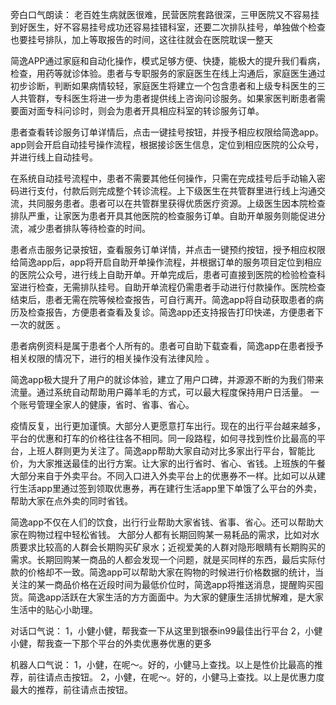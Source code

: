 旁白口气朗读： 
老百姓生病就医很难，民营医院套路很深，三甲医院又不容易挂到好医生，好不容易挂号成功还容易挂错科室，还要二次排队挂号，单独做个检查也要挂号排队，加上等取报告的时间，这往往就会在医院耽误一整天 

简逸APP通过家庭和自动化操作，模式足够方便、快捷，能极大的提升我们看病，检查，用药等就诊体验。患者与专职服务的家庭医生在线上沟通后，家庭医生通过初步诊断，判断如果病情较轻，家庭医生将建立一个包含患者和上级专科医生的三人共管群，专科医生将进一步为患者提供线上咨询问诊服务。如果家医判断患者需要面对面专科问诊时，则会为患者开具相应科室的转诊服务订单。 

患者查看转诊服务订单详情后，点击一键挂号按钮，并授予相应权限给简逸app。app则会开启自动挂号操作流程，根据接诊医生信息，定位到相应医院的公众号，并进行线上自动挂号。 

在系统自动挂号流程中，患者不需要其他任何操作，只需在完成挂号后手动输入密码进行支付，付款后则完成整个转诊流程。上下级医生在共管群里进行线上沟通交流，共同服务患者。患者可以在共管群里获得优质医疗资源。上级医生因本院检查排队严重，让家医为患者开具其他医院的检查服务订单。自助开单服务则能促进分流，减少患者排队等待检查的时间。 

患者点击服务记录按钮，查看服务订单详情，并点击一键预约按钮，授予相应权限给简逸app后，app将开启自助开单操作流程，并根据订单的服务项目定位到相应的医院公众号，进行线上自助开单。开单完成后，患者可直接到医院的检验检查科室进行检查，无需排队挂号。自助开单流程仍需患者手动进行付款操作。医院检查结束后，患者无需在院等候检查报告，可自行离开。简逸app将自动获取患者的病历及检查报告，方便患者查看及复诊。简逸app还支持报告打印快递，方便患者下一次的就医 。

患者病例资料是属于患者个人所有的。患者可自助下载查看，简逸app在患者授予相关权限的情况下，进行的相关操作没有法律风险 。

简逸app极大提升了用户的就诊体验，建立了用户口碑，并源源不断的为我们带来流量。通过系统自动帮助用户薅羊毛的方式，可以最大程度保持用户日活量。
一个账号管理全家人的健康，省时、省事、省心。

疫情反复，出行更加谨慎。大部分人更愿意打车出行。现在的出行平台越来越多，平台的优惠和打车的价格往往各不相同。同一段路程，如何寻找到性价比最高的平台，上班人群则更为关注了。简逸app帮助大家自动对比多家出行平台，智能比价，为大家推送最佳的出行方案。让大家的出行省时、省心、省钱。上班族的午餐大部分来自于外卖平台。不同入口进入外卖平台上的优惠券不一样。比如可以从建行生活app里通过签到领取优惠券，再在建行生活app里下单饿了么平台的外卖，帮助大家在点外卖的同时省钱。 

简逸app不仅在人们的饮食，出行行业帮助大家省钱、省事、省心。还可以帮助大家在购物过程中轻松省钱。 大部分人都有长期回购某一易耗品的需求，比如对水质要求比较高的人群会长期购买矿泉水；近视爱美的人群对隐形眼睛有长期购买的需求。长期回购某一商品的人都会发现一个问题，就是买同样的东西，最后实际付款的价格却不一致。简逸app可以帮助大家在购物的时候进行价格数据的统计，当关注的某一商品价格在近段时间为最低价位时，简逸app将推送消息，提醒购买囤货。简逸app活跃在大家生活的方方面面中。为大家的健康生活排忧解难，是大家生活中的贴心小助理。 

对话口气说： 
1，小健小健，帮我查一下从这里到银泰in99最佳出行平台 
2，小健小健，帮我查一下那个平台的外卖优惠券优惠的更多 

机器人口气说： 
1，小健，在呢～。好的，小健马上查找。以上是性价比最高的推荐，前往请点击按钮。 
2，小健，在呢～。好的，小健马上查找。以上是优惠力度最大的推荐，前往请点击按钮。